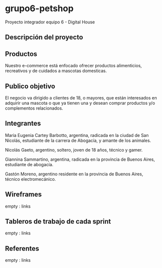 # grupo6-petshop
Proyecto integrador equipo 6 - Digital House

## Descripción del proyecto
## Productos
Nuestro e-commerce está enfocado ofrecer productos alimenticios, recreativos y de cuidados a mascotas domesticas.

## Publico objetivo
El negocio va dirigido a clientes de 18, o mayores, que están interesados en adquirir una mascota o que ya tienen una y desean comprar productos y/o complementos relacionados.

## Integrantes
Maria Eugenia Cartey Barbotto, argentina, radicada en la ciudad de San Nicolás, estudiante de la carrera de Abogacía, y amante de los animales.

Nicolás Gaeto, argentino, soltero, joven de 18 años, técnico y gamer.

Giannina Sammartino, argentina, radicada en la provincia de Buenos Aires, estudiante de abogacía.

Gastón Moreno, argentino residente en la provincia de Buenos Aires, técnico electromecánico.

## Wireframes
empty : links

## Tableros de trabajo de cada sprint
empty : links

## Referentes 

empty : links
